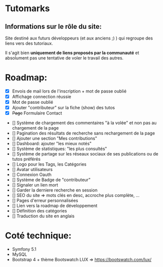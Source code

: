 # Tutomarks


Informations sur le rôle du site:
--
Site destiné aux futurs développeurs (et aux anciens ;) ) qui regroupe des liens vers des tutoriaux.

Il s'agit bien **uniquement de liens proposés par la communauté** et absolument pas une tentative de voler le travail des autres.


# Roadmap:

- [x] Envois de mail lors de l'inscription + mot de passe oublié
- [x] Affichage connection réussie
- [x] Mot de passe oublié
- [x] Ajouter "contributeur" sur la fiche (show) des tutos
- [x] ~~Page~~ Formulaire Contact
- [] Système de chargement des commentaires "à la volée" et non pas au chargement de la page
- [] Pagination des résultats de recherche sans rechargement de la page
- [] Ajouter une section "Mes contributions"
- [] Dashboard: ajouter "les mieux notés"
- [] Système de statistiques: "les plus consultés"
- [] Système de partage sur les réseaux sociaux de ses publications ou de tutos préférés
- [] Logo pour les Tags, les Catégories
- [] Avatar utilisateurs
- [] Connexion Oauth
- [] Système de Badge de "contributeur"
- [] Signaler un lien mort
- [] Garder la derniere recherche en session
- [] SEO du site => mots clés en desc, accroche plus complète, ...
- [] Pages d'erreur personnalisées
- [] Lien vers la roadmap de développement
- [] Définition des catégories
- [] Traduction du site en anglais

# Coté technique:

- Symfony 5.1
- MySQL
- Bootstrap 4 + thème Bootswatch LUX =>  https://bootswatch.com/lux/
